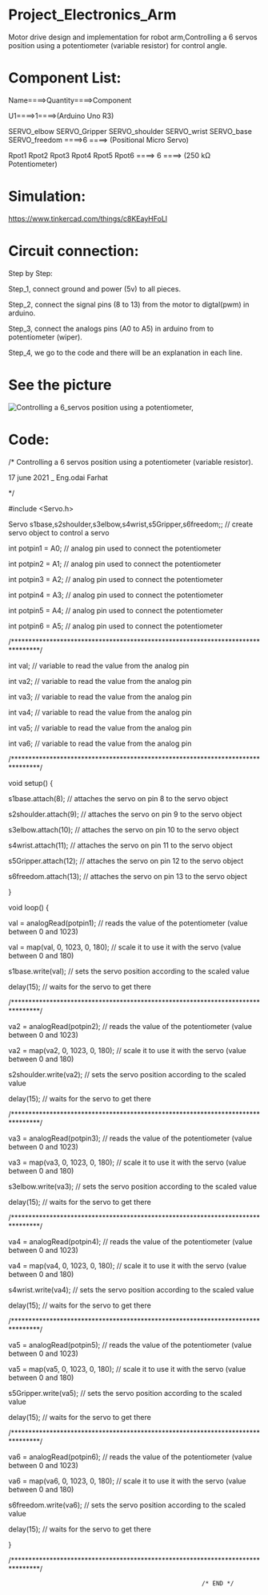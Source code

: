 # Project_Electronics_Arm

Motor drive design and implementation for robot arm,Controlling a 6 servos position using a potentiometer (variable resistor) for control angle.


# Component List:

Name====>Quantity====>Component

U1====>1====>(Arduino Uno R3)

SERVO_elbow SERVO_Gripper SERVO_shoulder SERVO_wrist SERVO_base SERVO_freedom ====>6 ====> (Positional Micro Servo)

Rpot1 Rpot2 Rpot3 Rpot4 Rpot5 Rpot6 ====> 6 ====> (250 kΩ Potentiometer)

# Simulation:

https://www.tinkercad.com/things/c8KEayHFoLl


# Circuit connection:

Step by Step:

Step_1, connect ground and power (5v) to all pieces.

Step_2, connect the signal pins (8 to 13) from the motor to digtal(pwm) in arduino.

Step_3, connect the analogs pins (A0 to A5) in arduino from to potentiometer (wiper).

Step_4, we go to the code and there will be an explanation in each line.

# See the picture

![Controlling a 6_servos position using a potentiometer,](https://user-images.githubusercontent.com/56201060/122440721-843bd800-cfa5-11eb-9f87-5c50ecd5b21a.png)


# Code:

/* Controlling a 6 servos position using a potentiometer (variable resistor).


   17 june 2021 _ Eng.odai Farhat

*/

#include <Servo.h>

Servo s1base,s2shoulder,s3elbow,s4wrist,s5Gripper,s6freedom;; // create servo object to control a servo

int potpin1 = A0; // analog pin used to connect the potentiometer

int potpin2 = A1; // analog pin used to connect the potentiometer

int potpin3 = A2; // analog pin used to connect the potentiometer

int potpin4 = A3; // analog pin used to connect the potentiometer

int potpin5 = A4; // analog pin used to connect the potentiometer

int potpin6 = A5; // analog pin used to connect the potentiometer

/********************************************************************************/

int val; // variable to read the value from the analog pin

int va2; // variable to read the value from the analog pin

int va3; // variable to read the value from the analog pin

int va4; // variable to read the value from the analog pin

int va5; // variable to read the value from the analog pin

int va6; // variable to read the value from the analog pin

/********************************************************************************/

void setup() {

s1base.attach(8); // attaches the servo on pin 8 to the servo object

s2shoulder.attach(9); // attaches the servo on pin 9 to the servo object

s3elbow.attach(10); // attaches the servo on pin 10 to the servo object

s4wrist.attach(11); // attaches the servo on pin 11 to the servo object

s5Gripper.attach(12); // attaches the servo on pin 12 to the servo object

s6freedom.attach(13); // attaches the servo on pin 13 to the servo object

}

void loop() {

val = analogRead(potpin1); // reads the value of the potentiometer (value between 0 and 1023)

val = map(val, 0, 1023, 0, 180); // scale it to use it with the servo (value between 0 and 180)

s1base.write(val); // sets the servo position according to the scaled value

delay(15); // waits for the servo to get there

/********************************************************************************/

va2 = analogRead(potpin2); // reads the value of the potentiometer (value between 0 and 1023)

va2 = map(va2, 0, 1023, 0, 180); // scale it to use it with the servo (value between 0 and 180)

s2shoulder.write(va2); // sets the servo position according to the scaled value

delay(15); // waits for the servo to get there

/********************************************************************************/

va3 = analogRead(potpin3); // reads the value of the potentiometer (value between 0 and 1023)

va3 = map(va3, 0, 1023, 0, 180); // scale it to use it with the servo (value between 0 and 180)

s3elbow.write(va3); // sets the servo position according to the scaled value

delay(15); // waits for the servo to get there

/********************************************************************************/

va4 = analogRead(potpin4); // reads the value of the potentiometer (value between 0 and 1023)

va4 = map(va4, 0, 1023, 0, 180); // scale it to use it with the servo (value between 0 and 180)

s4wrist.write(va4); // sets the servo position according to the scaled value

delay(15); // waits for the servo to get there

/********************************************************************************/

va5 = analogRead(potpin5); // reads the value of the potentiometer (value between 0 and 1023)

va5 = map(va5, 0, 1023, 0, 180); // scale it to use it with the servo (value between 0 and 180)

s5Gripper.write(va5); // sets the servo position according to the scaled value

delay(15); // waits for the servo to get there

/********************************************************************************/

va6 = analogRead(potpin6); // reads the value of the potentiometer (value between 0 and 1023)

va6 = map(va6, 0, 1023, 0, 180); // scale it to use it with the servo (value between 0 and 180)

s6freedom.write(va6); // sets the servo position according to the scaled value

delay(15); // waits for the servo to get there

}

/********************************************************************************/

                                                          /* END */
